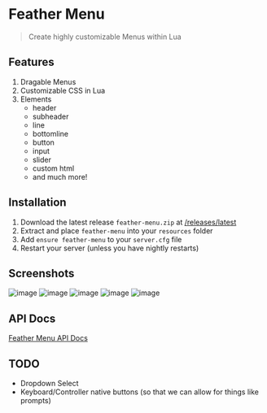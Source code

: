 # Feather Menu
> Create highly customizable Menus within Lua

## Features
1. Dragable Menus
2. Customizable CSS in Lua
2. Elements
   - header
   - subheader
   - line
   - bottomline
   - button
   - input
   - slider
   - custom html
   - and much more!

## Installation

1. Download the latest release `feather-menu.zip` at [/releases/latest](https://github.com/FeatherFramework/feather-menu/releases/latest)
2. Extract and place `feather-menu` into your `resources` folder
3. Add `ensure feather-menu` to your `server.cfg` file
4. Restart your server (unless you have nightly restarts)

## Screenshots

![image](https://github.com/FeatherFramework/feather-menu/assets/10902965/07aa8fd3-a94c-4938-b1c0-1eb5a9a8500d)
![image](https://github.com/FeatherFramework/feather-menu/assets/10902965/0cb5aadf-4423-4332-a528-42d2d25c2a24)
![image](https://github.com/FeatherFramework/feather-menu/assets/10902965/0bf164cb-2fc7-45fb-8b36-25795e4798da)
![image](https://github.com/FeatherFramework/feather-menu/assets/10902965/a6b73f8e-a851-4478-b332-5b20559ac9a5)
![image](https://github.com/FeatherFramework/feather-menu/assets/10902965/2a689fa2-b51d-426a-a754-a8287ed4c755)


## API Docs
[Feather Menu API Docs](https://featherframework.net/api/Menu)

## TODO
- Dropdown Select
- Keyboard/Controller native buttons (so that we can allow for things like prompts)